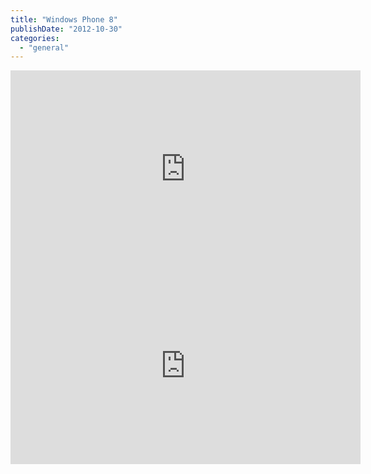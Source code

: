 ```yaml
---
title: "Windows Phone 8"
publishDate: "2012-10-30"
categories: 
  - "general"
---
```


<iframe src="https://www.youtube.com/embed/SQZEkXCE_fY?rel=0" frameborder="0" width="560" height="315"></iframe>

 

<iframe width="560" height="315" src="https://www.youtube.com/embed/B9zhklbjw20" frameborder="0" allowfullscreen></iframe>
